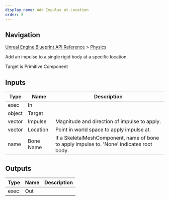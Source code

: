 ```yaml
---
display_name: Add Impulse at Location
order: 8
---
```

## Navigation

[Unreal Engine Blueprint API Reference](https://dev.epicgames.com/documentation/en-us/unreal-engine/BlueprintAPI) > [Physics](https://dev.epicgames.com/documentation/en-us/unreal-engine/BlueprintAPI/Physics)

Add an impulse to a single rigid body at a specific location.

Target is Primitive Component

## Inputs

| Type | Name | Description |
| --- | --- | --- |
| exec | In |  |
| object | Target |  |
| vector | Impulse | Magnitude and direction of impulse to apply. |
| vector | Location | Point in world space to apply impulse at. |
| name | Bone Name | If a SkeletalMeshComponent, name of bone to apply impulse to. 'None' indicates root body. |

## Outputs

| Type | Name | Description |
| --- | --- | --- |
| exec | Out |  |
